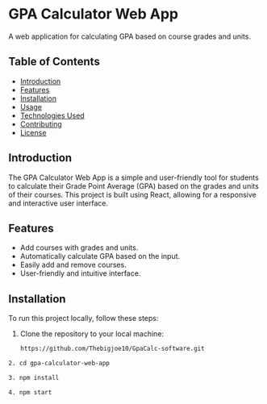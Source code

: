 # GPA Calculator Web App

A web application for calculating GPA based on course grades and units.

## Table of Contents

- [Introduction](#introduction)
- [Features](#features)
- [Installation](#installation)
- [Usage](#usage)
- [Technologies Used](#technologies-used)
- [Contributing](#contributing)
- [License](#license)

## Introduction

The GPA Calculator Web App is a simple and user-friendly tool for students to calculate their Grade Point Average (GPA) based on the grades and units of their courses. This project is built using React, allowing for a responsive and interactive user interface.

## Features

- Add courses with grades and units.
- Automatically calculate GPA based on the input.
- Easily add and remove courses.
- User-friendly and intuitive interface.

## Installation

To run this project locally, follow these steps:

1. Clone the repository to your local machine:

   ```bash
   https://github.com/Thebigjoe10/GpaCalc-software.git
   ```

```bash
2. cd gpa-calculator-web-app
```

```bash
3. npm install
```

```bash
4. npm start
```

